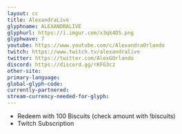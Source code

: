 ```yaml
---
layout: cc
title: AlexandraLive
glyphname: ALEXANDRALIVE
glyphurl: https://i.imgur.com/x3qk4DS.png
glyphwave: 7
youtube: https://www.youtube.com/c/AlexandraOrlando
twitch: https://www.twitch.tv/alexandralive
twitter: https://twitter.com/AlexGOrlando
discord: https://discord.gg/rKFG3cz
other-site: 
primary-language: 
global-glyph-code: 
currently-partnered: 
stream-currency-needed-for-glyph: 
---
```

* Redeem with 100 Biscuits (check amount with !biscuits)
* Twitch Subscription
